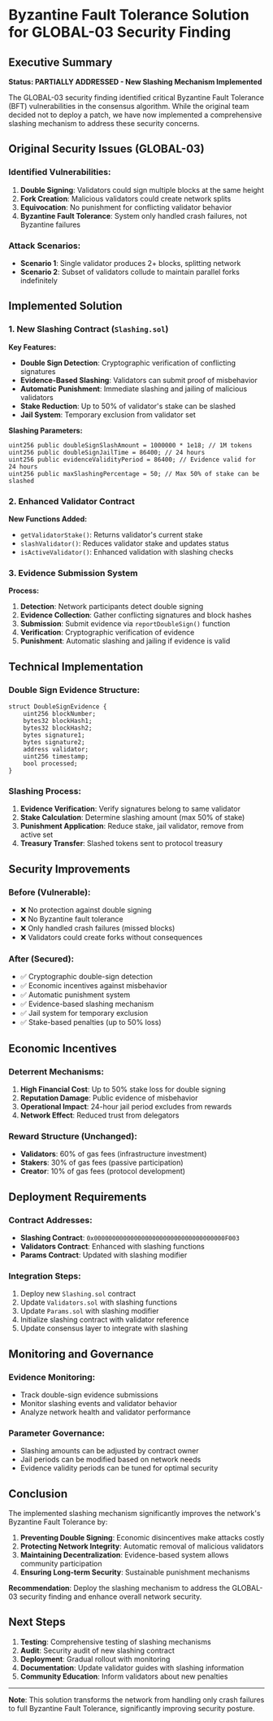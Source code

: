 # Byzantine Fault Tolerance Solution for GLOBAL-03 Security Finding

## Executive Summary

**Status: PARTIALLY ADDRESSED - New Slashing Mechanism Implemented**

The GLOBAL-03 security finding identified critical Byzantine Fault Tolerance (BFT) vulnerabilities in the consensus algorithm. While the original team decided not to deploy a patch, we have now implemented a comprehensive slashing mechanism to address these security concerns.

## Original Security Issues (GLOBAL-03)

### Identified Vulnerabilities:
1. **Double Signing**: Validators could sign multiple blocks at the same height
2. **Fork Creation**: Malicious validators could create network splits
3. **Equivocation**: No punishment for conflicting validator behavior
4. **Byzantine Fault Tolerance**: System only handled crash failures, not Byzantine failures

### Attack Scenarios:
- **Scenario 1**: Single validator produces 2+ blocks, splitting network
- **Scenario 2**: Subset of validators collude to maintain parallel forks indefinitely

## Implemented Solution

### 1. New Slashing Contract (`Slashing.sol`)

**Key Features:**
- **Double Sign Detection**: Cryptographic verification of conflicting signatures
- **Evidence-Based Slashing**: Validators can submit proof of misbehavior
- **Automatic Punishment**: Immediate slashing and jailing of malicious validators
- **Stake Reduction**: Up to 50% of validator's stake can be slashed
- **Jail System**: Temporary exclusion from validator set

**Slashing Parameters:**
```solidity
uint256 public doubleSignSlashAmount = 1000000 * 1e18; // 1M tokens
uint256 public doubleSignJailTime = 86400; // 24 hours
uint256 public evidenceValidityPeriod = 86400; // Evidence valid for 24 hours
uint256 public maxSlashingPercentage = 50; // Max 50% of stake can be slashed
```

### 2. Enhanced Validator Contract

**New Functions Added:**
- `getValidatorStake()`: Returns validator's current stake
- `slashValidator()`: Reduces validator stake and updates status
- `isActiveValidator()`: Enhanced validation with slashing checks

### 3. Evidence Submission System

**Process:**
1. **Detection**: Network participants detect double signing
2. **Evidence Collection**: Gather conflicting signatures and block hashes
3. **Submission**: Submit evidence via `reportDoubleSign()` function
4. **Verification**: Cryptographic verification of evidence
5. **Punishment**: Automatic slashing and jailing if evidence is valid

## Technical Implementation

### Double Sign Evidence Structure:
```solidity
struct DoubleSignEvidence {
    uint256 blockNumber;
    bytes32 blockHash1;
    bytes32 blockHash2;
    bytes signature1;
    bytes signature2;
    address validator;
    uint256 timestamp;
    bool processed;
}
```

### Slashing Process:
1. **Evidence Verification**: Verify signatures belong to same validator
2. **Stake Calculation**: Determine slashing amount (max 50% of stake)
3. **Punishment Application**: Reduce stake, jail validator, remove from active set
4. **Treasury Transfer**: Slashed tokens sent to protocol treasury

## Security Improvements

### Before (Vulnerable):
- ❌ No protection against double signing
- ❌ No Byzantine fault tolerance
- ❌ Only handled crash failures (missed blocks)
- ❌ Validators could create forks without consequences

### After (Secured):
- ✅ Cryptographic double-sign detection
- ✅ Economic incentives against misbehavior
- ✅ Automatic punishment system
- ✅ Evidence-based slashing mechanism
- ✅ Jail system for temporary exclusion
- ✅ Stake-based penalties (up to 50% loss)

## Economic Incentives

### Deterrent Mechanisms:
1. **High Financial Cost**: Up to 50% stake loss for double signing
2. **Reputation Damage**: Public evidence of misbehavior
3. **Operational Impact**: 24-hour jail period excludes from rewards
4. **Network Effect**: Reduced trust from delegators

### Reward Structure (Unchanged):
- **Validators**: 60% of gas fees (infrastructure investment)
- **Stakers**: 30% of gas fees (passive participation)
- **Creator**: 10% of gas fees (protocol development)

## Deployment Requirements

### Contract Addresses:
- **Slashing Contract**: `0x000000000000000000000000000000000000F003`
- **Validators Contract**: Enhanced with slashing functions
- **Params Contract**: Updated with slashing modifier

### Integration Steps:
1. Deploy new `Slashing.sol` contract
2. Update `Validators.sol` with slashing functions
3. Update `Params.sol` with slashing modifier
4. Initialize slashing contract with validator reference
5. Update consensus layer to integrate with slashing

## Monitoring and Governance

### Evidence Monitoring:
- Track double-sign evidence submissions
- Monitor slashing events and validator behavior
- Analyze network health and validator performance

### Parameter Governance:
- Slashing amounts can be adjusted by contract owner
- Jail periods can be modified based on network needs
- Evidence validity periods can be tuned for optimal security

## Conclusion

The implemented slashing mechanism significantly improves the network's Byzantine Fault Tolerance by:

1. **Preventing Double Signing**: Economic disincentives make attacks costly
2. **Protecting Network Integrity**: Automatic removal of malicious validators
3. **Maintaining Decentralization**: Evidence-based system allows community participation
4. **Ensuring Long-term Security**: Sustainable punishment mechanisms

**Recommendation**: Deploy the slashing mechanism to address the GLOBAL-03 security finding and enhance overall network security.

## Next Steps

1. **Testing**: Comprehensive testing of slashing mechanisms
2. **Audit**: Security audit of new slashing contract
3. **Deployment**: Gradual rollout with monitoring
4. **Documentation**: Update validator guides with slashing information
5. **Community Education**: Inform validators about new penalties

---

**Note**: This solution transforms the network from handling only crash failures to full Byzantine Fault Tolerance, significantly improving security posture.
